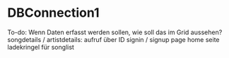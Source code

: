 # DBConnection1
To-do:
Wenn Daten erfasst werden sollen, wie soll das im Grid aussehen?
songdetails / artistdetails: aufruf über ID
signin / signup page
home seite
ladekringel für songlist
